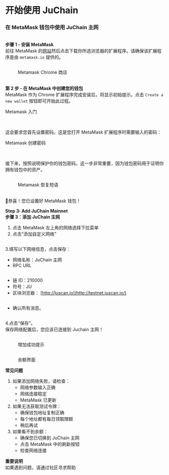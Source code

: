 # 开始使用 JuChain

### 在 MetaMask 钱包中使用 JuChain 主网

\
**步骤 1 - 安装 MetaMask**\
前往 MetaMask 的[网站](https://metamask.io/)然后点击下载你所选浏览器的扩展程序。请确保该扩展程序是由 `metamask.io` 提供的。



<figure><img src="https://juchain.gitbook.io/~gitbook/image?url=https%3A%2F%2Fdocs.berachain.com%2Fassets%2Fmetamask-chrome-store.png&#x26;width=768&#x26;dpr=4&#x26;quality=100&#x26;sign=7dd904dc&#x26;sv=2" alt=""><figcaption><p>  Metamask Chrome 商店</p></figcaption></figure>

\
**第 2 步 - 在 MetaMask 中创建您的钱包**\
MetaMask 作为 Chrome 扩展程序完成安装后，将显示初始提示。点击 `Create a new wallet` 按钮即可开始此过程。

Metamask 入门

<figure><img src="https://juchain.gitbook.io/~gitbook/image?url=https%3A%2F%2Fdocs.berachain.com%2Fassets%2Fmetamask-get-started.png&#x26;width=768&#x26;dpr=4&#x26;quality=100&#x26;sign=2fcfe81a&#x26;sv=2" alt=""><figcaption></figcaption></figure>

\
这会要求您首先设置密码。这是您打开 MetaMask 扩展程序时需要输入的密码：

Metamask 创建密码

<figure><img src="https://juchain.gitbook.io/~gitbook/image?url=https%3A%2F%2Fdocs.berachain.com%2Fassets%2Fmetamask-create-password.png&#x26;width=768&#x26;dpr=4&#x26;quality=100&#x26;sign=2dfa4648&#x26;sv=2" alt=""><figcaption></figcaption></figure>

\
接下来，按照说明保护你的钱包密码。这一步非常重要，因为钱包密码用于证明你拥有钱包中的资产。



<figure><img src="https://juchain.gitbook.io/~gitbook/image?url=https%3A%2F%2Fdocs.berachain.com%2Fassets%2Fmetamask-recovery-phrase.png&#x26;width=768&#x26;dpr=4&#x26;quality=100&#x26;sign=a77fef21&#x26;sv=2" alt=""><figcaption><p> Metamask 恢复短语</p></figcaption></figure>

\
🎉恭喜！您已设置好 MetaMask 钱包！

**Step 3: Add JuChain Mainnet**\
**步骤 3：添加 JuChain 主网**

1. 点击 MetaMask 左上角的网络选择下拉菜单
2. 点击“添加自定义网络”

<figure><img src="https://juchain.gitbook.io/~gitbook/image?url=https%3A%2F%2F2354961557-files.gitbook.io%2F%7E%2Ffiles%2Fv0%2Fb%2Fgitbook-x-prod.appspot.com%2Fo%2Fspaces%252FFnN8dEv4ODUZJaBUfPrL%252Fuploads%252Fb5pJggaX7dQSchYTd3lZ%252F%25E6%2588%25AA%25E5%25B1%258F2025-06-24%2520%25E4%25B8%258B%25E5%258D%25882.24.48.png%3Falt%3Dmedia%26token%3D306c1b08-1aac-49a0-a71b-ce228f88fda4&#x26;width=768&#x26;dpr=4&#x26;quality=100&#x26;sign=55663040&#x26;sv=2" alt=""><figcaption></figcaption></figure>

3.填写以下网络信息，点击保存：

* 网络名称：JuChain 主网
* RPC URL

<figure><img src="https://juchain.gitbook.io/~gitbook/image?url=https%3A%2F%2F2354961557-files.gitbook.io%2F%7E%2Ffiles%2Fv0%2Fb%2Fgitbook-x-prod.appspot.com%2Fo%2Fspaces%252FFnN8dEv4ODUZJaBUfPrL%252Fuploads%252FFzPVU01YOew9ADLsL0MH%252F%25E6%2588%25AA%25E5%25B1%258F2025-06-24%2520%25E4%25B8%258B%25E5%258D%25882.27.01.png%3Falt%3Dmedia%26token%3D8aa65322-2c87-4f6f-847b-c894e254d6be&#x26;width=768&#x26;dpr=4&#x26;quality=100&#x26;sign=e55ce805&#x26;sv=2" alt=""><figcaption></figcaption></figure>

* 链 ID：210000
* 符号：JU
* 区块浏览器： [http://juscan.io](http://testnet.juscan.io/)

<figure><img src="https://juchain.gitbook.io/~gitbook/image?url=https%3A%2F%2F2354961557-files.gitbook.io%2F%7E%2Ffiles%2Fv0%2Fb%2Fgitbook-x-prod.appspot.com%2Fo%2Fspaces%252FFnN8dEv4ODUZJaBUfPrL%252Fuploads%252FlbgIWlUlsgMPxeLumdM9%252F%25E6%2588%25AA%25E5%25B1%258F2025-06-24%2520%25E4%25B8%258B%25E5%258D%25882.28.25.png%3Falt%3Dmedia%26token%3D617e7929-04d8-4291-8b7d-8e105f84342d&#x26;width=768&#x26;dpr=4&#x26;quality=100&#x26;sign=daff7b25&#x26;sv=2" alt=""><figcaption></figcaption></figure>

* 确认所有消息。

<figure><img src="https://juchain.gitbook.io/~gitbook/image?url=https%3A%2F%2F2354961557-files.gitbook.io%2F%7E%2Ffiles%2Fv0%2Fb%2Fgitbook-x-prod.appspot.com%2Fo%2Fspaces%252FFnN8dEv4ODUZJaBUfPrL%252Fuploads%252FnFoN2ZuowomyuEXcCUE3%252F%25E6%2588%25AA%25E5%25B1%258F2025-06-24%2520%25E4%25B8%258B%25E5%258D%25882.29.36.png%3Falt%3Dmedia%26token%3D8b11a495-ad78-4c64-854a-084c0f89f24e&#x26;width=768&#x26;dpr=4&#x26;quality=100&#x26;sign=ccce9e7a&#x26;sv=2" alt=""><figcaption></figcaption></figure>

4.点击“保存”。\
保存网络配置后，您应该已连接到 Juchain 主网！

<figure><img src="https://juchain.gitbook.io/~gitbook/image?url=https%3A%2F%2F2354961557-files.gitbook.io%2F%7E%2Ffiles%2Fv0%2Fb%2Fgitbook-x-prod.appspot.com%2Fo%2Fspaces%252FFnN8dEv4ODUZJaBUfPrL%252Fuploads%252FS8YI5CsEpkeiSeSF0MpL%252F%25E6%2588%25AA%25E5%25B1%258F2025-06-24%2520%25E4%25B8%258B%25E5%258D%25882.35.09.png%3Falt%3Dmedia%26token%3Da0ad99ba-40c0-4890-b4e5-d1ccc30f3f16&#x26;width=768&#x26;dpr=4&#x26;quality=100&#x26;sign=96e8d802&#x26;sv=2" alt=""><figcaption><p>增加成功提示</p></figcaption></figure>

<figure><img src="https://juchain.gitbook.io/~gitbook/image?url=https%3A%2F%2F2354961557-files.gitbook.io%2F%7E%2Ffiles%2Fv0%2Fb%2Fgitbook-x-prod.appspot.com%2Fo%2Fspaces%252FFnN8dEv4ODUZJaBUfPrL%252Fuploads%252FnyGOZuMKZcT6eHvptV8H%252F%25E6%2588%25AA%25E5%25B1%258F2025-06-24%2520%25E4%25B8%258B%25E5%258D%25882.36.15.png%3Falt%3Dmedia%26token%3D4adea3e8-d9fd-4218-82d1-2906d1e8b75c&#x26;width=768&#x26;dpr=4&#x26;quality=100&#x26;sign=addf5d96&#x26;sv=2" alt=""><figcaption><p>余额界面</p></figcaption></figure>

**常见问题**

1. 如果添加网络失败，请检查：
   * 网络参数输入正确
   * 网络连接稳定
   * MetaMask 已更新
2. 如果无法获取测试令牌：
   * 确保钱包地址复制正确
   * 每个地址都有每日领取限额
   * 稍后再试
3. 如果看不到余额：
   * 确保您已切换到 JuChain 主网
   * 点击 MetaMask 中的刷新按钮
   * 检查网络连接

**重要说明**\
如果遇到问题，请通过社区寻求帮助
